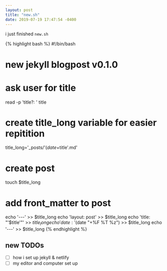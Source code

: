 ```yaml
---
layout: post
title: "new.sh"
date: 2019-07-19 17:47:54 -0400
---
```


i just finished `new.sh`

{% highlight bash %}
#!/bin/bash
# new jekyll blogpost v0.1.0

# ask user for title
read -p 'title?: ' title

# create title_long variable for easier repitition
title_long='_posts/'$(date +%F)'-'$title'.md'

# create post
touch $title_long

# add front_matter to post
echo '---' >> $title_long
echo 'layout: post' >> $title_long
echo 'title: "'$title'"' >> $title_long
echo 'date: '$(date "+%F %T %z") >> $title_long
echo '---' >> $title_long
{% endhighlight %}

## new TODOs
- [ ] how i set up jekyll & netlify
- [ ] my editor and computer set up
